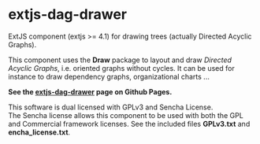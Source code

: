 extjs-dag-drawer
================
ExtJS component (extjs >= 4.1) for drawing trees (actually Directed Acyclic Graphs).

This component uses the **Draw** package to layout and draw *Directed Acyclic Graphs*, i.e. oriented graphs without cycles.
It can be used for instance to draw dependency graphs, organizational charts ...

**See the [extjs-dag-drawer](http://kforner.github.com/extjs-dag-drawer/) page on Github Pages.**

This software is dual licensed with GPLv3 and Sencha License.  
The Sencha license allows this component to be used with both the GPL and Commercial framework licenses. 
See the included files **GPLv3.txt** and **encha_license.txt**.